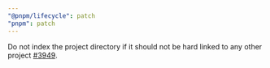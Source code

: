 ```yaml
---
"@pnpm/lifecycle": patch
"pnpm": patch
---
```


Do not index the project directory if it should not be hard linked to any other project [#3949](https://github.com/pnpm/pnpm/issues/3949).
